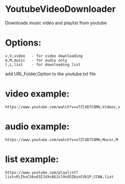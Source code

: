 # YoutubeVideoDownloader
 Downloads music video and playlist from youtube

# Options:
    v,V,video   - for video downloading
    m,M,music   - for audio only
    l,L,list    - for downloading list


 add URL,Folder,Option to the youtube.txt file

# video example:
    https://www.youtube.com/watch?v=x7ZlXD7COMU,Videos,v

# audio example:
    https://www.youtube.com/watch?v=x7ZlXD7COMU,Music,M

# list example:
    https://www.youtube.com/playlist?list=PLIhvC56v63IJVXv0GJcl9vO5Z6znCVb1P,CCNA,list

